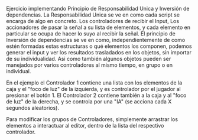 Ejercicio implementando Principio de Responsabilidad Unica y Inversión de dependencias.
La Responsabilidad Unica se ve en como cada script se encarga de algo en concreto. Los controladores de recibir el Input, Los accionadores de pasar la señal a su lista de elementos, y cada elemento en particular se ocupa de hacer lo suyo al recibir la señal.
El principio de Inversión de dependencias se ve en como, independientemente de como estén formadas estas estructuras o qué elementos los componen, podemos generar el input y ver los resultados trasladados en los objetos, sin importar de su individualidad.
Asi como también algunos objetos pueden ser manejados por varios controladores al mismo tiempo, en grupo o en individual.

En el ejemplo el Controlador 1 contiene una lista con los elementos de la caja y el "foco de luz" de la izquierda, y es controlador por el jugador al presionar el botón 1.
El Controlador 2 contiene también a la caja y al "foco de luz" de la derecha, y se controla por una "IA" (se acciona cada X segundos aleatorios).

Para modificar los grupos de Controladores, simplemente arrastrar los elementos a interactuar al editor, dentro de la lista del respectivo controlador.
